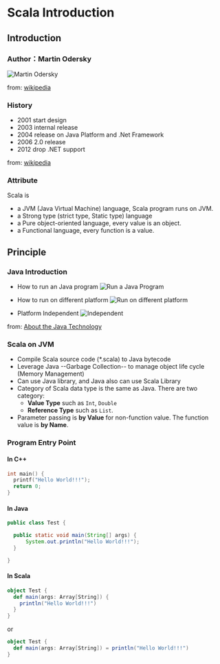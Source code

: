 # Scala Introduction

## Introduction

### Author：Martin Odersky

![Martin Odersky](https://upload.wikimedia.org/wikipedia/commons/thumb/b/b7/Mark_Odersky_photo_by_Linda_Poeng.jpg/389px-Mark_Odersky_photo_by_Linda_Poeng.jpg)

from: [wikipedia](https://en.wikipedia.org/wiki/Martin_Odersky)

### History

- 2001 start design
- 2003 internal release
- 2004 release on Java Platform and .Net Framework
- 2006 2.0 release
- 2012 drop .NET support

from: [wikipedia](https://en.wikipedia.org/wiki/Scala_(programming_language)#History)

### Attribute

Scala is

- a JVM (Java Virtual Machine) language, Scala program runs on JVM.
- a Strong type (strict type, Static type) language
- a Pure object-oriented language, every value is an object.
- a Functional language, every function is a value.

## Principle

### Java Introduction

- How to run an Java program
  ![Run a Java Program](https://docs.oracle.com/javase/tutorial/figures/getStarted/getStarted-compiler.gif)

- How to run on different platform
  ![Run on different platform](https://docs.oracle.com/javase/tutorial/figures/getStarted/helloWorld.gif)

- Platform Independent
  ![Independent](https://docs.oracle.com/javase/tutorial/figures/getStarted/getStarted-jvm.gif)

from: [About the Java Technology](https://docs.oracle.com/javase/tutorial/getStarted/intro/definition.html)

### Scala on JVM

- Compile Scala source code (\*.scala) to Java bytecode
- Leverage Java --Garbage Collection-- to manage object life cycle (Memory Management)
- Can use Java library, and Java also can use Scala Library
- Category of Scala data type is the same as Java. There are two category:
  - **Value Type** such as `Int`, `Double`
  - **Reference Type** such as `List`.
- Parameter passing is **by Value** for non-function value. The function value is **by Name**.

### Program Entry Point

#### In C++

```c++ {.line-numbers}
int main() {
  printf("Hello World!!!");
  return 0;
}
```

#### In Java

```java {.line-numbers}
public class Test {

  public static void main(String[] args) {
      System.out.println("Hello World!!!");
  }

}
```

#### In Scala

```scala {.line-numbers}
object Test {
  def main(args: Array[String]) {
    println("Hello World!!!")
  }
}
```

or

```scala {.line-numbers}
object Test {
  def main(args: Array[String]) = println("Hello World!!!")
}
```